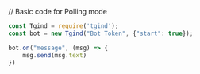 // Basic code for Polling mode
```js
const Tgind = require('tgind');
const bot = new Tgind("Bot Token", {"start": true});

bot.on("message", (msg) => {
    msg.send(msg.text)
})
```